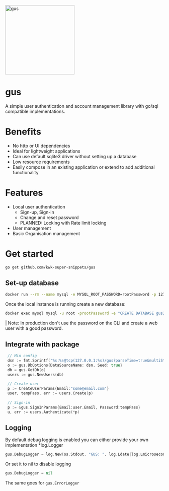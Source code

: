 <img alt="gus" src="http://imgur.com/UUpaKM4.jpg" height="220" />

gus  
========

A simple user authentication and account management library with go/sql compatible implementations.

Benefits
========

* No http or UI dependencies
* Ideal for lightweight applications
* Can use default sqlite3 driver without setting up a database
* Low resource requirements
* Easily compose in an existing application or extend to add additional functionality


Features
========

* Local user authentication
    * Sign-up, Sign-in
    * Change and reset password
    * PLANNED: Locking with Rate limit locking
* User management
* Basic Organisation management

Get started
========
```bash
go get github.com/kwk-super-snippets/gus 
```

Set-up database
---
```bash
docker run --rm --name mysql -e MYSQL_ROOT_PASSWORD=rootPassword -p 127.0.0.1:3306:3306 -d mysql:5.7.18
```
Once the local instance is running create a new database:
```bash
docker exec mysql mysql -u root -prootPassword -e "CREATE DATABASE gus2"
```
| Note: In production don't use the password on the CLI and create a web user with a good password.

Integrate with package
---
```go
 // Min config
 dsn := fmt.Sprintf("%s:%s@tcp(127.0.0.1:%s)/gus?parseTime=true&multiStatements=true", "root", "", "3306")
 o := gus.DbOptions{DataSourceName: dsn, Seed: true}
 db = gus.GetDb(o)
 users := gus.NewUsers(db)
	
 // Create user
 p := CreateUserParams{Email:"some@email.com"}
 user, tempPass, err := users.Create(p)
	
 // Sign-in
 p := &gus.SignInParams{Email:user.Email, Password:tempPass}
 u, err := users.Authenticate(*p)
```    

Logging
--
By default debug logging is enabled you can either provide your own implementation *log.Logger
```go
gus.DebugLogger = log.New(os.Stdout, "GUS: ", log.Ldate|log.Lmicroseconds|log.Lshortfile)
```
Or set it to nil to disable logging
```go
gus.DebugLogger = nil
```
The same goes for `gus.ErrorLogger`